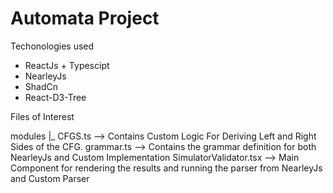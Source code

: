 # Automata Project

Techonologies used

* ReactJs + Typescipt
* NearleyJs
* ShadCn
* React-D3-Tree

Files of Interest 

modules
|_
  CFGS.ts  --> Contains Custom Logic For Deriving Left and Right Sides of the CFG.
  grammar.ts --> Contains the grammar definition for both NearleyJs and Custom Implementation
  SimulatorValidator.tsx  --> Main Component for rendering the results and running the parser from NearleyJs and Custom Parser